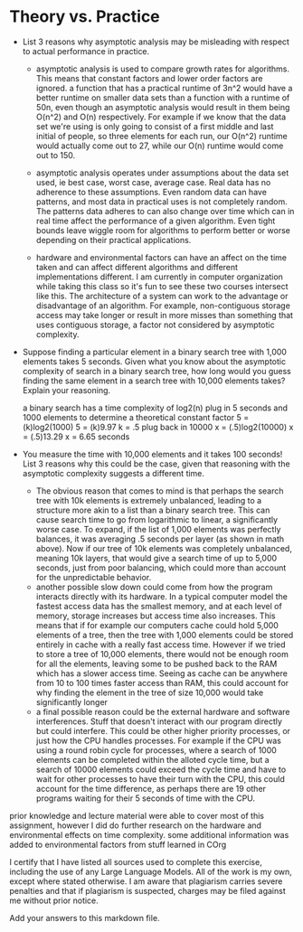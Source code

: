 # Theory vs. Practice

- List 3 reasons why asymptotic analysis may be misleading with respect to
  actual performance in practice.

  - asymptotic analysis is used to compare growth rates for algorithms. This means that constant factors and lower order factors are ignored. a function that has a practical runtime of 3n^2 would have a better runtime on smaller data sets than a function with a runtime of 50n, even though an asymptotic analysis would result in them being O(n^2) and O(n) respectively. For example if we know that the data set we're using is only going to consist of a first middle and last initial of people, so three elements for each run, our O(n^2) runtime would actually come out to 27, while our O(n) runtime would come out to 150. 
    
  - asymptotic analysis operates under assumptions about the data set used, ie best case, worst case, average case. Real data has no adherence to these assumptions. Even random data can have patterns, and most data in practical uses is not completely random. The patterns data adheres to can also change over time which can in real time affect the performance of a given algorithm. Even tight bounds leave wiggle room for algorithms to perform better or worse depending on their practical applications. 

  - hardware and environmental factors can have an affect on the time taken and can affect different algorithms and different implementations different. I am currently in computer organization while taking this class so it's fun to see these two courses intersect like this. The architecture of a system can work to the advantage or disadvantage of an algorithm. For example, non-contiguous storage access may take longer or result in more misses than something that uses contiguous storage, a factor not considered by asymptotic complexity.

- Suppose finding a particular element in a binary search tree with 1,000
  elements takes 5 seconds. Given what you know about the asymptotic complexity
  of search in a binary search tree, how long would you guess finding the same
  element in a search tree with 10,000 elements takes? Explain your reasoning.

  a binary search has a time complexity of log2(n)
  plug in 5 seconds and 1000 elements to determine a theoretical constant factor
  5 = (k)log2(1000)
  5 = (k)9.97
  k = .5
  plug back in 10000
  x = (.5)log2(10000)
  x = (.5)13.29
  x = 6.65 seconds

- You measure the time with 10,000 elements and it takes 100 seconds! List 3
  reasons why this could be the case, given that reasoning with the asymptotic
  complexity suggests a different time.

  - The obvious reason that comes to mind is that perhaps the search tree with 10k elements is extremely unbalanced, leading to a structure more akin to a list than a binary search tree. This can cause search time to go from logarithmic to linear, a significantly worse case. To expand, if the list of 1,000 elements was perfectly balances, it was averaging .5 seconds per layer (as shown in math above). Now if our tree of 10k elements was completely unbalanced, meaning 10k layers, that would give a search time of up to 5,000 seconds, just from poor balancing, which could more than account for the unpredictable behavior.
  - another possible slow down could come from how the program interacts directly with its hardware. In a typical computer model the fastest access data has the smallest memory, and at each level of memory, storage increases but access time also increases. This means that if for example our computers cache could hold 5,000 elements of a tree, then the tree with 1,000 elements could be stored entirely in cache with a really fast access time. However if we tried to store a tree of 10,000 elements, there would not be enough room for all the elements, leaving some to be pushed back to the RAM which has a slower access time. Seeing as cache can be anywhere from 10 to 100 times faster access than RAM, this could account for why finding the element in the tree of size 10,000 would take significantly longer
  - a final possible reason could be the external hardware and software interferences. Stuff that doesn't interact with our program directly but could interfere. This could be other higher priority processes, or just how the CPU handles processes. For example if the CPU was using a round robin cycle for processes, where a search of 1000 elements can be completed within the alloted cycle time, but a search of 10000 elements could exceed the cycle time and have to wait for other processes to have their turn with the CPU, this could account for the time difference, as perhaps there are 19 other programs waiting for their 5 seconds of time with the CPU.

prior knowledge and lecture material were able to cover most of this assignment, however I did do further research on the hardware and environmental effects on time complexity. some additional information was added to environmental factors from stuff learned in COrg
 
I certify that I have listed all sources used to complete this exercise, including the use of any Large Language Models. All of the work is my own, except where stated otherwise. I am aware that plagiarism carries severe penalties and that if plagiarism is suspected, charges may be filed against me without prior notice.

Add your answers to this markdown file.
